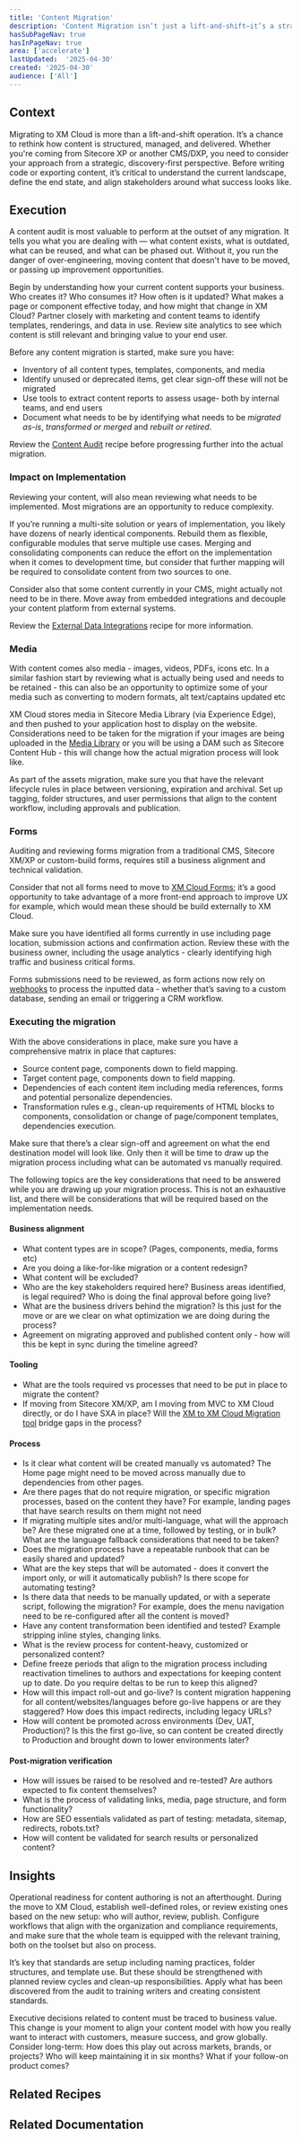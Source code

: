 ```yaml
---
title: 'Content Migration'
description: 'Content Migration isn’t just a lift-and-shift—it’s a strategic opportunity to rethink content structure, delivery, and ownership.'
hasSubPageNav: true
hasInPageNav: true
area: ['accelerate']
lastUpdated:  '2025-04-30'
created: '2025-04-30'
audience: ['All']
---
```


## Context
Migrating to XM Cloud is more than a lift-and-shift operation. It’s a chance to rethink how content is structured, managed, and delivered. Whether you're coming from Sitecore XP or another CMS/DXP, you need to consider your approach from a strategic, discovery-first perspective. Before writing code or exporting content, it’s critical to understand the current landscape, define the end state, and align stakeholders around what success looks like.

## Execution
A content audit is most valuable to perform at the outset of any migration. It tells you what you are dealing with — what content exists, what is outdated, what can be reused, and what can be phased out. Without it, you run the danger of over-engineering, moving content that doesn't have to be moved, or passing up improvement opportunities.

Begin by understanding how your current content supports your business. Who creates it? Who consumes it? How often is it updated? What makes a page or component effective today, and how might that change in XM Cloud? Partner closely with marketing and content teams to identify templates, renderings, and data in use. Review site analytics to see which content is still relevant and bringing value to your end user.

Before any content migration is started, make sure you have:
- Inventory of all content types, templates, components, and media
- Identify unused or deprecated items, get clear sign-off these will not be migrated
- Use tools to extract content reports to assess usage- both by internal teams, and end users
- Document what needs to be by identifying what needs to be *migrated as-is*, *transformed or merged* and *rebuilt or retired*.

Review the [Content Audit](/learn/accelerate/xm-cloud/pre-development/information-architecture/content-audit) recipe before progressing further into the actual migration.

### Impact on Implementation
Reviewing your content, will also mean reviewing what needs to be implemented. Most migrations are an opportunity to reduce complexity.

If you’re running a multi-site solution or years of implementation, you likely have dozens of nearly identical components. Rebuild them as flexible, configurable modules that serve multiple use cases. Merging and consolidating components can reduce the effort on the implementation when it comes to development time, but consider that further mapping will be required to consolidate content from two sources to one.

Consider also that some content currently in your CMS, might actually not need to be in there. Move away from embedded integrations and decouple your content platform from external systems. 

Review the [External Data Integrations](/learn/accelerate/xm-cloud/implementation/external-data-integration) recipe for more information.

### Media
With content comes also media - images, videos, PDFs, icons etc. In a similar fashion start by reviewing what is actually being used and needs to be retained - this can also be an opportunity to optimize some of your media such as converting to modern formats, alt text/captains updated etc

XM Cloud stores media in Sitecore Media Library (via Experience Edge), and then pushed to your application host to display on the website. Considerations need to be taken for the migration if your images are being uploaded in the [Media Library](https://doc.sitecore.com/xmc/en/users/xm-cloud/media-library.html) or you will be using a DAM such as Sitecore Content Hub - this will change how the actual migration process will look like.

As part of the assets migration, make sure you that have the relevant lifecycle rules in place between versioning, expiration and archival. Set up tagging, folder structures, and user permissions that align to the content workflow, including approvals and publication.

### Forms
Auditing and reviewing forms migration from a traditional CMS, Sitecore XM/XP or custom-build forms, requires still a business alignment and technical validation.

Consider that not all forms need to move to [XM Cloud Forms](https://doc.sitecore.com/xmc/en/users/xm-cloud/forms.html); it’s a good opportunity to take advantage of a more front-end approach to improve UX for example, which would mean these should be build externally to XM Cloud.

Make sure you have identified all forms currently in use including page location, submission actions and confirmation action. Review these with the business owner, including the usage analytics - clearly identifying high traffic and business critical forms.

Forms submissions need to be reviewed, as form actions now rely on [webhooks](https://doc.sitecore.com/xmc/en/users/xm-cloud/work-with-the-webhooks-dashboard.html) to process the inputted data - whether that’s saving to a custom database, sending an email or triggering a CRM workflow.

### Executing the migration
With the above considerations in place, make sure you have a comprehensive matrix in place that captures:
<ul>
<li>Source content page, components down to field mapping.</li>
<li>Target content page, components down to field mapping.</li>
<li>Dependencies of each content item including media references, forms and potential personalize dependencies.</li>
<li>Transformation rules e.g., clean-up requirements of HTML blocks to components, consolidation or change of page/component templates, dependencies execution.</li>
</ul>

Make sure that there’s a clear sign-off and agreement on what the end destination model will look like. Only then it will be time to draw up the migration process including what can be automated vs manually required. 

The following topics are the key considerations that need to be answered while you are drawing up your migration process. This is not an exhaustive list, and there will be considerations that will be required based on the implementation needs.

#### Business alignment

- What content types are in scope? (Pages, components, media, forms etc)
- Are you doing a like-for-like migration or a content redesign?
- What content will be excluded?
- Who are the key stakeholders required here? Business areas identified, is legal required? Who is doing the final approval before going live?
- What are the business drivers behind the migration? Is this just for the move or are we clear on what optimization we are doing during the process?
- Agreement on migrating approved and published content only  - how will this be kept in sync during the timeline agreed?

#### Tooling
- What are the tools required vs processes that need to be put in place to migrate the content?
- If moving from Sitecore XM/XP, am I moving from MVC to XM Cloud directly, or do I have SXA in place? Will the [XM to XM Cloud Migration tool](https://developers.sitecore.com/downloads/xm-cloud) bridge gaps in the process?

#### Process
- Is it clear what content will be created manually vs automated? The Home page might need to be moved across manually due to dependencies from other pages.
- Are there pages that do not require migration, or specific migration processes, based on the content they have? For example, landing pages that have search results on them might not need 
- If migrating multiple sites and/or multi-language, what will the approach be? Are these migrated one at a time, followed by testing,  or in bulk? What are the language fallback considerations that need to be taken?
- Does the migration process have a repeatable runbook that can be easily shared and updated?
- What are the key steps that will be automated - does it convert the import only, or will it automatically publish? Is there scope for automating testing?
- Is there data that needs to be manually updated, or with a seperate script, following the migration? For example, does the menu navigation need to be re-configured after all the content is moved?
- Have any content transformation been identified and tested? Example stripping inline styles, changing links.
- What is the review process for content-heavy, customized or personalized content?
- Define freeze periods that align to the migration process including reactivation timelines to authors and expectations for keeping content up to date. Do you require deltas to be run to keep this aligned?
- How will this impact roll-out and go-live? Is content migration happening for all content/websites/languages before go-live happens or are they staggered? How does this impact redirects, including legacy URLs?
- How will content be promoted across environments (Dev, UAT, Production)? Is this the first go-live, so can content be created directly to Production and brought down to lower environments later?

#### Post-migration verification 
- How will issues be raised to be resolved and re-tested? Are authors expected to fix content themselves?
- What is the process of validating links, media, page structure, and form functionality?
- How are SEO essentials validated as part of testing: metadata, sitemap, redirects, robots.txt?
- How will content be validated for search results or personalized content? 

## Insights
Operational readiness for content authoring is not an afterthought. During the move to XM Cloud, establish well-defined roles, or review existing ones based on the new setup: who will author, review, publish. Configure workflows that align with the organization and compliance requirements, and make sure that the whole team is equipped with the relevant training, both on the toolset but also on process. 

It’s key that standards are setup including naming practices, folder structures, and template use. But these should be strengthened with planned review cycles and clean-up responsibilities. Apply what has been discovered from the audit to training writers and creating consistent standards.

Executive decisions related to content must be traced to business value. This change is your moment to align your content model with how you really want to interact with customers, measure success, and grow globally. Consider long-term: How does this play out across markets, brands, or projects? Who will keep maintaining it in six months? What if your follow-on product comes?

## Related Recipes

<Row columns={2}>
  <Link title="Requirements Gathering" link="/learn/accelerate/xm-cloud/pre-development/discovery/requirements-gathering" />
  <Link title="Content Audit" link="/learn/accelerate/xm-cloud/pre-development/information-architecture/content-audit" />  

</Row>

## Related Documentation

<Row columns={2}>
<Link title="Media Library" link="https://doc.sitecore.com/xmc/en/users/xm-cloud/media-library.html" />
<Link title="Forms" link="https://doc.sitecore.com/xmc/en/users/xm-cloud/forms.html" />
<Link title="Webhooks" link="https://doc.sitecore.com/xmc/en/users/xm-cloud/work-with-the-webhooks-dashboard.html" />


</Row>